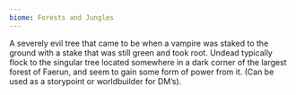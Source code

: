 ```yaml
---
biome: Forests and Jungles
---
```

A severely evil tree that came to be when a vampire was staked to the ground with a stake that was still green and took root. Undead typically flock to the singular tree located somewhere in a dark corner of the largest forest of Faerun, and seem to gain some form of power from it. (Can be used as a storypoint or worldbuilder for DM’s). 

